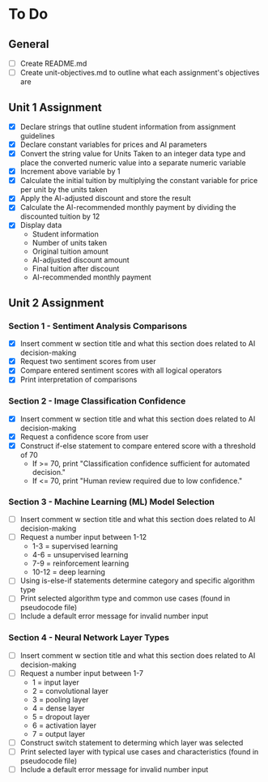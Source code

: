 # To Do

## General

- [ ] Create README.md
- [ ] Create unit-objectives.md to outline what each assignment's objectives are

## Unit 1 Assignment

- [X] Declare strings that outline student information from assignment guidelines
- [X] Declare constant variables for prices and AI parameters
- [X] Convert the string value for Units Taken to an integer data type and place the converted numeric value into a separate numeric variable
- [X] Increment above variable by 1
- [X] Calculate the initial tuition by multiplying the constant variable for price per unit by the units taken
- [X] Apply the AI-adjusted discount and store the result
- [X] Calculate the AI-recommended monthly payment by dividing the discounted tuition by 12
- [X] Display data
	- Student information
	- Number of units taken
	- Original tuition amount
	- AI-adjusted discount amount
	- Final tuition after discount
	- AI-recommended monthly payment

## Unit 2 Assignment

### Section 1 - Sentiment Analysis Comparisons

- [X] Insert comment w section title and what this section does related to AI decision-making
- [X] Request two sentiment scores from user
- [X] Compare entered sentiment scores with all logical operators
- [X] Print interpretation of comparisons

### Section 2 - Image Classification Confidence

- [X] Insert comment w section title and what this section does related to AI decision-making
- [X] Request a confidence score from user
- [X] Construct if-else statement to compare entered score with a threshold of 70
    - If >= 70, print "Classification confidence sufficient for automated decision."
    - If <= 70, print "Human review required due to low confidence."

### Section 3 - Machine Learning (ML) Model Selection

- [ ] Insert comment w section title and what this section does related to AI decision-making
- [ ] Request a number input between 1-12
    - 1-3 = supervised learning
    - 4-6 = unsupervised learning
    - 7-9 = reinforcement learning
    - 10-12 = deep learning
- [ ] Using is-else-if statements determine category and specific algorithm type
- [ ] Print selected algorithm type and common use cases (found in pseudocode file)
- [ ] Include a default error message for invalid number input

### Section 4 - Neural Network Layer Types

- [ ] Insert comment w section title and what this section does related to AI decision-making
- [ ] Request a number input between 1-7
    - 1 = input layer
    - 2 = convolutional layer
    - 3 = pooling layer
    - 4 = dense layer
    - 5 = dropout layer
    - 6 = activation layer
    - 7 = output layer
- [ ] Construct switch statement to determing which layer was selected
- [ ] Print selected layer with typical use cases and characteristics (found in pseudocode file)
- [ ] Include a default error message for invalid number input
